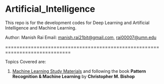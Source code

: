 # Artificial_Intelligence

This repo is for the development codes for Deep Learning and Artificial Intelligence and Machine Learning.

Author: Manish Rai
Email: manish.rai21bit@gmail.com, rai00007@umn.edu

=============================================================================

Topics Covered are:
1. [Machine Learning Study Materials](https://github.com/Manish-rai21bit/Artificial_Intelligence/tree/master/MachineLearning_Studies) and following the book **Pattern Recognition & Machine Learning** by **Christopher M. Bishop**
